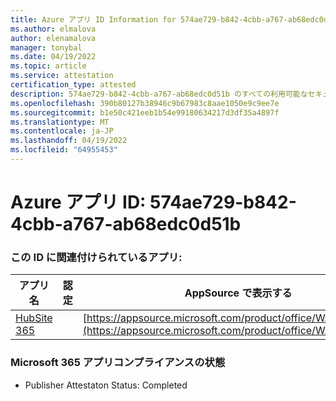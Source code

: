 ```yaml
---
title: Azure アプリ ID Information for 574ae729-b842-4cbb-a767-ab68edc0d51b
ms.author: elmalova
author: elenamalova
manager: tonybal
ms.date: 04/19/2022
ms.topic: article
ms.service: attestation
certification_type: attested
description: 574ae729-b842-4cbb-a767-ab68edc0d51b のすべての利用可能なセキュリティとコンプライアンス情報。
ms.openlocfilehash: 390b80127b38946c9b67983c8aae1050e9c9ee7e
ms.sourcegitcommit: b1e50c421eeb1b54e99180634217d3df35a4897f
ms.translationtype: MT
ms.contentlocale: ja-JP
ms.lasthandoff: 04/19/2022
ms.locfileid: "64955453"
---
```

# <a name="azure-app-id-574ae729-b842-4cbb-a767-ab68edc0d51b"></a>Azure アプリ ID: 574ae729-b842-4cbb-a767-ab68edc0d51b


### <a name="apps-associated-with-this-id"></a>この ID に関連付けられているアプリ:
| **アプリ名** | **認定** | **AppSource で表示する** |
|--------------|---------------|-----------------------|
| [HubSite 365](../forward/WA200003704.md) |  | [https://appsource.microsoft.com/product/office/WA200003704](https://appsource.microsoft.com/product/office/WA200003704) |

### <a name="microsoft-365-app-compliance-status"></a>Microsoft 365 アプリコンプライアンスの状態
- Publisher Attestaton Status: Completed
